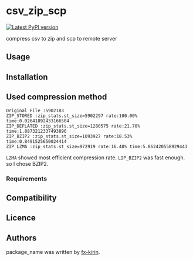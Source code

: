 # csv_zip_scp

[![Latest PyPI version](https://img.shields.io/pypi/v/package_name.svg)](https://pypi.python.org/pypi/csv_zip_scp)

compress csv to zip and scp to remote server

## Usage

## Installation

## Used compression method

```
Original File :5902183
ZIP_STORED :zip_stats.st_size=5902297 rate:100.00% time:0.02641892433166504
ZIP_DEFLATED :zip_stats.st_size=1280575 rate:21.70% time:1.8873212337493896
ZIP_BZIP2 :zip_stats.st_size=1093927 rate:18.53% time:0.8491525650024414
ZIP_LZMA :zip_stats.st_size=972919 rate:16.48% time:5.862420558929443
```
`LZMA` showed most efficient compression rate. `LIP_BZIP2` was fast enough. so I chose BZIP2.

### Requirements

## Compatibility

## Licence

## Authors

package\_name was written by [fx-kirin](fx.kirin@gmail.com).
